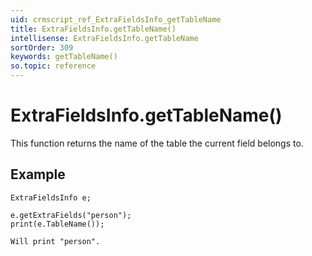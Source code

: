```yaml
---
uid: crmscript_ref_ExtraFieldsInfo_getTableName
title: ExtraFieldsInfo.getTableName()
intellisense: ExtraFieldsInfo.getTableName
sortOrder: 309
keywords: getTableName()
so.topic: reference
---
```


# ExtraFieldsInfo.getTableName()

This function returns the name of the table the current field belongs to.

## Example
   
    ExtraFieldsInfo e;
   
    e.getExtraFields("person");
    print(e.TableName());
   
    Will print "person".

